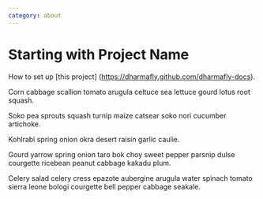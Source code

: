 ```yaml
---
category: about
---
```

Starting with Project Name
=====================

How to set up [this project] (https://dharmafly.github.com/dharmafly-docs).

Corn cabbage scallion tomato arugula celtuce sea lettuce gourd lotus root squash. 

Soko pea sprouts squash turnip maize catsear soko nori cucumber artichoke. 

Kohlrabi spring onion okra desert raisin garlic caulie. 

Gourd yarrow spring onion taro bok choy sweet pepper parsnip dulse courgette ricebean peanut cabbage kakadu plum. 

Celery salad celery cress epazote aubergine arugula water spinach tomato sierra leone bologi courgette bell pepper cabbage seakale.